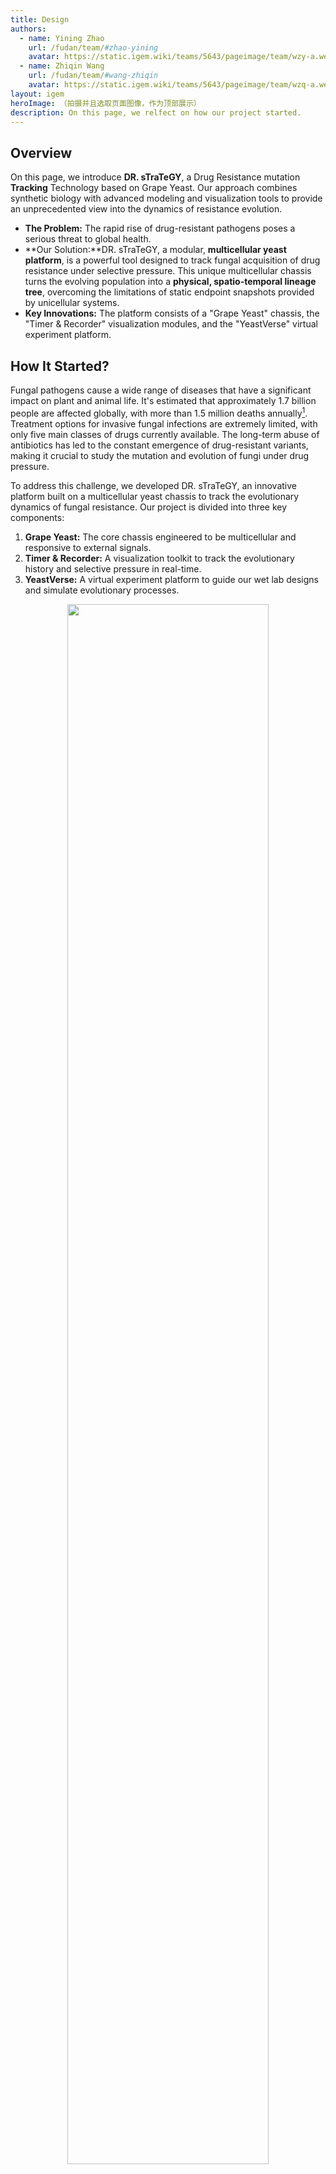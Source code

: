 ```yaml
---
title: Design
authors:
  - name: Yining Zhao
    url: /fudan/team/#zhao-yining
    avatar: https://static.igem.wiki/teams/5643/pageimage/team/wzy-a.webp
  - name: Zhiqin Wang
    url: /fudan/team/#wang-zhiqin
    avatar: https://static.igem.wiki/teams/5643/pageimage/team/wzq-a.webp
layout: igem
heroImage: （拍摄并且选取页面图像，作为顶部展示）
description: On this page, we relfect on how our project started.
---
```


## Overview

On this page, we introduce **DR. sTraTeGY**, a Drug Resistance mutation **Tracking** Technology based on Grape Yeast. Our approach combines synthetic biology with advanced modeling and visualization tools to provide an unprecedented view into the dynamics of resistance evolution.

- **The Problem:** The rapid rise of drug-resistant pathogens poses a serious threat to global health.
- **Our Solution:**DR. sTraTeGY, a modular, **multicellular yeast platform**, is a powerful tool designed to track fungal acquisition of drug resistance under selective pressure. This unique multicellular chassis turns the evolving population into a **physical, spatio-temporal lineage tree**, overcoming the limitations of static endpoint snapshots provided by unicellular systems.
- **Key Innovations:** The platform consists of a "Grape Yeast" chassis, the "Timer & Recorder" visualization modules, and the "YeastVerse" virtual experiment platform.

## How It Started?

Fungal pathogens cause a wide range of diseases that have a significant impact on plant and animal life. It's estimated that approximately 1.7 billion people are affected globally, with more than 1.5 million deaths annually[^1]. Treatment options for invasive fungal infections are extremely limited, with only five main classes of drugs currently available. The long-term abuse of antibiotics has led to the constant emergence of drug-resistant variants, making it crucial to study the mutation and evolution of fungi under drug pressure.

To address this challenge, we developed DR. sTraTeGY, an innovative platform built on a multicellular yeast chassis to track the evolutionary dynamics of fungal resistance. Our project is divided into three key components:

1. **Grape Yeast:** The core chassis engineered to be multicellular and responsive to external signals.
2. **Timer & Recorder:** A visualization toolkit to track the evolutionary history and selective pressure in real-time.
3. **YeastVerse:** A virtual experiment platform to guide our wet lab designs and simulate evolutionary processes.

<div style="text-align: center;" id="fig1">
    <img src="https://static.igem.wiki/teams/5643/pageimage/design/fig1-dr-strategy.webp" style="width:80%">
    <div>
        <span style="color:gray">Figure 1: DR. sTraTeGY overview</span>
        <br><br>
    </div>
</div>



## Constructing the Grape Yeast

### What is the Grape Yeast

To study fungal evolution, we focused on *Saccharomyces cerevisiae*, a classic model organism for eukaryotes and a widely used chassis in synthetic biology. It offers significant advantages, including a fully sequenced genome, mature genetic tools[^2], and a non-pathogenic nature with conserved resistance mechanisms[^3].  However, traditional methods that based on unicellular yeast like bulk sequencing provide only a static endpoint snapshot of evolving populations, making it challenging to capture low-frequency mutations or the real-time emergence of complex traits[^4].

To overcome this, we designed the **Grape Yeast**—a new modular chassis based on a multicellular yeast system[^5]. The multicellular structure of the Grape Yeast is what differentiates **DR. sTraTeGY** from traditional methods. While unicellular models provide only a static endpoint snapshot of evolving populations, the Grape Yeast cluster, when combined with our visualization modules, functions as a spatio-temporal lineage recorder. The physical linkage between mother and daughter cells allows us to observe a tree of resistance evolution in a single cluster, where the [Timer](#**Timer: Tracking Cell Lineage**) tracks cell lineage and the [Recorder](#**Recorder: Recording Selective Pressure**) logs selective pressure at different points in that lineage. This provides an unprecedented, real-time view into the dynamics of resistance evolution that low-frequency mutations or complex traits would mask in a conventional bulk culture.

We engineered this chassis through a simple four-module approach that allows us to achieve key functions: multicellularity development, external signal response, cluster size control, and individual diversity control.  In essence, these designs provide synthetic biology with a new chassis organism. Unlike conventional unicellular chassis that act mainly as simple cell factories, the multicellular Grape Yeast represents an efficient, controllable, and scalable engineered biological system. It functions more like an organized multicellular body—with spatial structure and division of labor among cells—similar to the natural paradigms of plants, animals, fungi, and algae. This highlights its potential not only as a production platform but also as a foundational model for exploring multicellular engineering.

<div style="text-align: center;" id="fig2">
    <img src="https://static.igem.wiki/teams/5643/pageimage/design/fig2-grapeyeast.webp" style="width:80%">
    <div>
        <span style="color:gray">Figure 2:  Constructing the Grape Yeast</span>
        <br><br>
    </div>
</div>




### *Module 1—Multicellularity Development*

To ensure the stability of the introduced genes in our chassis, we decided to integrate the modules into the genome. However, given the time constraints and the fact that *S. cerevisiae* naturally exhibits highly efficient homologous recombination, we chose to rely on this endogenous mechanism instead of introducing the additional CRISPR-Cas9 system(which might cause safety problems ) this year. This approach was adapted from the yeast modular DNA assembly methods described by Lee et al. [^6] and Shaw et al. [^7].

#### ***ACE2*** Deletion

To validate the feasibility of a multifunctional multicellular chassis, we first used homologous recombination to knock out the  *ACE2* gene in the Y55 strain (a unicellular yeast). *ACE2* encodes a transcription factor that, when disrupted, prevents mother-daughter cell separation after budding[^8], leading to the formation of a multicellular yeast system. We confirmed the successful knockout by observing the formation of multicellular clusters, clearly visualized through cell wall staining under a microscope.

It is indicated that during gravity-based selection, the Y55 (*ACE2*Δ) strain undergoes a ploidy shift from diploid (2x) to tetraploid (4x)[^9]. For a synthetic biology chassis like Grape Yeast to be reliable, it must maintain stable genetic properties and consistent protein expression. Building on these findings, we specifically investigated the ploidy stability of the tetraploid Y55 during gravity-based passaging under G418 selection pressure. Furthermore, to isolate the effect of the antibiotic, we included a comparative passage study under both selective (G418) and non-selective (G418-free) conditions.

### *Module2— External Signal Response*

Endogenous signaling pathway play central roles in regulating efflux pumps, cell wall remodeling, and stress responses, thereby shaping fungal drug resistance[^10]. This underscores the critical importance of external signal perception and membrane context in fungal biology. Building on this understanding, we introduced two key modifications into the Grape Yeast chassis: (1) the HsDOR-PRP signaling pathway, and (2) the substitution of ergosterol with cholesterol in the membrane. The first one endows the chassis with the ability to respond to external signals, while the second not only facilitates proper insertion and function of human GPCRs but also mimics drug-resistant fungal membrane changes and enhances comparability with mammalian cells. In this way, Grape Yeast emerges as more than an engineered system for synthetic biology—it is also a novel multicellular chassis with value for drug resistance studies and cross-species translatability.

#### 1) Replace ***ACE2*** with HsDOR

Responding to external environmental signals is crucial for both fungal adaptation and synthetic control. Thus, in this module we expanded the signal transduction pathway, creating an interface that can be further utilized to respond to signals from other organisms or the environment by the community. GPCRs are among the most common drug targets in humans, highlighting their physiological relevance. We linked G-protein coupled receptors (GPCRs) to the yeast pheromone response pathway (PRP) which can activate a mitogen-activated protein kinase (MAPK) signaling cascade, leading to the upregulation of Ste12-regulated genes. 

While a complete modification of the GPCR system would require the knockout of a series of genes such as Ste2 to restrict native GPCR expression, due to the time constraints of the iGEM competition, we focused our efforts on modifying only the most critical genes.  We replaced ***ACE2*** with the human δ opioid receptor (*HsDOR*) (BBa_256S6J1M) and coupled it to the PRP via a Gpa1 chimera(BBa_254K9906) with five residues replaced by Giα3.We validated this pathway using the small molecule agonist SNC80 [^11].

#### 2)Yeast Membrane Engineering

The ergosterol biosynthesis pathway is crucial, with *ERG6* and *ERG5* defining membrane sterol composition and influencing the expression and functionality of heterologously expressed human GPCRs. High ergosterol levels impair the proper insertion and activity of GPCRs in the yeast membrane. Consequently, deleting *ERG5/6* and redirecting sterol flux toward cholesterol significantly enhances receptor efficiency[^11]. Furthermore, the resulting reduced ergosterol content mimics a phenotype associated with antifungal drug resistance[^12], offering a platform to investigate the impact of membrane composition on drug sensitivity and to identify non-ergosterol-related targets.

To leverage this for our application, we deleted *ERG5/6* and added TDH3p-driven zebrafish genes (*DHCR7/24*:BBa_25RCU5CB and BBa_25FOVO4C). This modification blocks ergosterol production and redirects zymosterol to cholesterol, which is necessary for the human receptor to function properly[^11]. We confirmed this modification using cholesterol staining.

<div style="text-align: center;" id="fig3">
    <img src="https://static.igem.wiki/teams/5643/pageimage/design/fig4-gpcr.webp" style="width:80%">
    <div>
        <span style="color:gray">Figure 3: Mechanism of external signal response.We rewired the yeast pheromone response pathway by replacing ACE2 with human δ opioid receptor (HsDOR) and coupling it via a Gpa1–Giα3 chimera, enabling MAPK activation and validated by the agonist SNC80</span>
        <br><br>
    </div>
</div>




### *Module 3—Controlling Cluster Size*

For increased control and safety, we introduced *BAX*(BBa_K5441013), an apoptosis-inducing protein, under the control of a pTet2 promoter. Bax is a pro-apoptotic member of the Bcl-2 protein family. When expressed in *S. cerevisiae*, it induces cell apoptosis via a mitochondria-related pathway[^13]. This mechanism allows us to control the size of our clusters and, if necessary, induce the apoptosis of the entire system. We verified the module's effectiveness by observing and analyzing the cluster size under a confocal microscope .

### *Module* 4—*Controlling Individual Diversity*

Genomic instability can lead to cells acquiring multiple drug resistances in a short period. For example, changes in chromosome ploidy (e.g. from diploid to haploid) can result in the loss of sensitive genes, contributing to multi-drug resistance. This suggests a strong link between ploidy and resistance[^14].

To control individual diversity within the cluster, we introduced the meiosis-inducing gene IME1(BBa_250R9OVR) under the control of a pTet2 promoter. Ime1 is an essential transcriptional activator for meiosis-specific gene expression. By interacting with other transcription factors, it activates genes involved in the meiotic process[^15]. We verified this module through cell size analysis and PI staining observed under a microscope.

<div style="text-align: center;" id="fig4">
    <img src="https://static.igem.wiki/teams/5643/pageimage/design/fig3-bax-ime.webp" style="width:80%">
    <div>
        <span style="color:gray">Figure 4: use Bax and Ime1 to control the grape yeast</span>
        <br><br>
    </div>
</div>


## Visualize the Evolution: The Timer & Recorder Extension

Our project features two simple yet powerful visualization tools designed to track evolutionary history and mutations. They can be directly integrated into the Grape Yeast chassis by replacing  **ACE2** or inserted at other desired locations.

### **Timer: Tracking Cell Lineage**

Microscopic observation alone cannot determine the chronological relationship between two neighboring cells. To address this, we developed the **Timer** module, which visually records a single cell's life cycle in real-time. The TU Timer (BBa_25AT6YR4) consists of an AI-optimized Ash1 promoter (Ash1 AIpro), a modified-mCherry fluorescent protein, the Ash1 3'UTR, and the ScENO1terminator.

Based on our modeling, we selected Ash1 AIpro, a promoter optimized with the DeePromClass deep learning algorithm[^16], which initiates transcription during the late M phase[^17].Modified mCherry is a mutant that changes color over time from blue ( which has excitation/emission peaks of 403/466nm) to red (which has excitation/emission peaks of 583/606)[^18]. To ensure it is only expressed in daughter cells, we used the Ash1 3'UTR, which localizes the mRNA to the bud tip of dividing daughter cells[^19].Thus,the Timer begins to mature in the daughter cells produced after a cell division, thereby visualizing the life cycle.

**Table: Spectral Properties of Modified mCherry**

| State (Color) | Excitation Peak (nm) | Emission Peak (nm) | Description                    |
| ------------- | -------------------- | ------------------ | ------------------------------ |
| Blue          | 403                  | 466                | Initial state after expression |
| Red           | 583                  | 606                | Matured state after conversion |

<div style="text-align: center;" id="fig5">
    <img src="https://static.igem.wiki/teams/5643/pageimage/design/fig5-timer.webp" style="width:80%">
    <div>
        <span style="color:gray">Figure 5: Design of the Timer.The Timer module enables real-time visualization of a cell’s life cycle, shifting from blue to red fluorescence specifically in daughter cells after division.</span>
        <br><br>
    </div>
</div>





### **Recorder: Recording Selective Pressure**

#### **1) Building the  Recorder**

To intuitively record the pressure at different chromosomal loci during evolution, we developed the **Recorder** module. It contains a promoter designed to record mutations and a reporter fluorescent protein. We hypothesized that mutations in the promoter would affect the expression level of the reporter protein, allowing us to quantify the pressure by measuring fluorescence intensity. To impose stress, we applied ethyl methanesulfonate (EMS) mutagenesis to yeast, which predominantly induces single-nucleotide polymorphisms (SNPs)(G/C->A/T), the most common mutation type in *S. cerevisiae*[^20]. We screened 28 combinations of four promoters[^21] and seven optimized fluorescent proteins after EMS mutagenesis (For more details of EMS-resistant proteins, please check our [software](/software/)) by FACS analysis and selected the combination with the most significant change in brightness and named it the TU Recorder.

| DNA NAME | DESCRIPTION                          | EXCITATION WAVELENGTH (NM) | EMISSION WAVELENGTH (NM) | BioBrick ID  |
| -------- | ------------------------------------ | -------------------------- | ------------------------ | ------------ |
| EMSfp383 | Optimized eBFP2 to resist EMS.       | 383                        | 448                      | BBa_25F6RD26 |
| EMSfp399 | Optimized Bluebonnet2 to resist EMS. | 399                        | 454                      | BBa_25M2Z9H7 |
| EMSfp499 | Optimized mSG to resist EMS.         | 499                        | 510                      | BBa_25IB5O7X |
| EMSfp506 | Optimized NeolGreen to resist EMS.   | 506                        | 517                      | BBa_25FAVHQY |
| EMSfp569 | Optimized mScarlet to resist EMS.    | 569                        | 594                      | BBa_25TYRLM9 |
| EMSfp642 | Optimized smURFP to resist EMS.      | 642                        | 670                      | BBa_25GARG3E |
| EMSfp643 | Optimized miRFP670-2 to resist EMS.  | 643                        | 670                      | BBa_2599SI53 |
| **Promoters**[^21]          |                                      |                            |                          |              |
|   pOST1        |                                      |                            |                          | BBa_259JX52V |
|  pRNR2        |                                      |                            |                          | BBa_K3748013 |
|  pSTM1         |                                      |                            |                          | BBa_K530004 |
|pTDH3  |  | | | BBa_K3190001 |





#### 2) **Long-Term Natural Evolution Tracking**

To study its stability and performance in different genomic environments., we integrated the TU Recorder into a "simplified grape yeast" strain(with only *ACE2* removed), covering all 16 chromosomes (with the recorder replacing **ACE2** on chromosome 12). For this iteration, we no longer relied on EMS mutagenesis. Instead, we used **long-term cultivation and selective pressure** to induce the natural evolution of the strain to a diploid state. By utilizing **FACS analysis**, we were able to track changes in fluorescence over a period of seven days or more, allowing us to reconstruct the population's dynamics like reading a flight recorder.



## **YeastVerse: Our Virtual Experiment Platform**

Throughout this project, we fully embraced the "dry lab guiding wet lab" approach by creating **YeastVerse**, our virtual yeast simulation platform. YeastVerse, a portmanteau for "Yeast Metaverse," was used extensively to simulate the growth, division, protein expression, and external signal response of both Grape Yeast and normal unicellular yeast. This guided our wet lab work and visually demonstrated the advantage of Grape Yeast in tracking evolutionary history. YeastVerse is a powerful platform with various functional modules and adjustable parameters, serving as the "zero-th machine" for our Grape Yeast chassis. Please check our [model page](/model/) for more details.

<div style="text-align: center;" id="fig6">
    <img src="https://static.igem.wiki/teams/5643/pageimage/design/fig6-yeast-verse.webp" style="width:80%">
    <div>
        <span style="color:gray">Figure 6: se digital YeastVerse to guide our wet lab.Once we have an idea, we first conduct background research and collect relevant data. Then, we input this data into Yeastverse and obtain feedback, which helps guide the design and implementation of our wet lab experiments.</span>
        <br><br>
    </div>
</div>



## **Summary**

  - We successfully engineered a novel yeast chassis, the **Grape Yeast**, for studying fungal mutation and evolution under drug pressure. The modular design, including control modules and external signal interfaces, gives it unlimited potential for further modifications.
  - We developed two powerful extension modules, the **Timer** and **Recorder**, to visualize cell lineage and evolutionary pressure, respectively. These modules are designed as flexible plugins that can be widely used by the iGEM community.
  - We built the **YeastVerse** virtual simulation platform to guide our wet lab experiments. As the ""zero-th machine" for Grape Yeast, YeastVerse can be widely used for various experimental tests, providing crucial support for wet lab work.



## Reference

[^1]: Brown, G. D., Denning, D. W., Gow, N. A., Levitz, S. M., Netea, M. G., & White, T. C. (2012). Hidden killers: human fungal infections. *Science translational medicine*, *4*(165), 165rv13. https://doi.org/10.1126/scitranslmed.3004404

[^2]:Vanderwaeren, L., Dok, R., Voordeckers, K., Nuyts, S., & Verstrepen, K. J. (2022). *Saccharomyces cerevisiae* as a Model System for Eukaryotic Cell Biology, from Cell Cycle Control to DNA Damage Response. *International journal of molecular sciences*, *23*(19), 11665. https://doi.org/10.3390/ijms231911665

[^3]:Maneira, C., Chamas, A., & Lackner, G. (2025). Engineering Saccharomyces cerevisiae for medical applications. Microbial cell factories, 24(1), 12. https://doi.org/10.1186/s12934-024-02625-5

[^4]:Blundell, J. R., & Levy, S. F. (2014). Beyond genome sequencing: lineage tracking with barcodes to study the dynamics of evolution, infection, and cancer. Genomics, 104(6 Pt A), 417–430. https://doi.org/10.1016/j.ygeno.2014.09.005

[^5]: Bozdag, G. O., Zamani-Dahaj, S. A., Day, T. C., Kahn, P. C., Burnetti, A. J., Lac, D. T., Tong, K., Conlin, P. L., Balwani, A. H., Dyer, E. L., Yunker, P. J., & Ratcliff, W. C. (2023). De novo evolution of macroscopic multicellularity. *Nature*, *617*(7962), 747–754. https://doi.org/10.1038/s41586-023-06052-1

[^6]:Lee, M. E., DeLoache, W. C., Cervantes, B., & Dueber, J. E. (2015). A Highly Characterized Yeast Toolkit for Modular, Multipart Assembly. *ACS synthetic biology*, *4*(9), 975–986. https://doi.org/10.1021/sb500366v

[^7]: Shaw, W. M., Khalil, A. S., & Ellis, T. (2023). A Multiplex MoClo Toolkit for Extensive and Flexible Engineering of *Saccharomyces cerevisiae*. *ACS synthetic biology*, *12*(11), 3393–3405. https://doi.org/10.1021/acssynbio.3c00423

[^8]: Laabs, T. L., Markwardt, D. D., Slattery, M. G., Newcomb, L. L., Stillman, D. J., & Heideman, W. (2003). *ACE2* is required for daughter cell-specific G1 delay in Saccharomyces cerevisiae. *Proceedings of the National Academy of Sciences of the United States of America*, *100*(18), 10275–10280. https://doi.org/10.1073/pnas.1833999100

[^9]:Tong, K., Datta, S., Cheng, V., Haas, D. J., Gourisetti, S., Yopp, H. L., Day, T. C., Lac, D. T., Khalil, A. S., Conlin, P. L., Bozdag, G. O., & Ratcliff, W. C. (2025). Genome duplication in a long-term multicellularity evolution experiment. Nature, 639(8055), 691–699. https://doi.org/10.1038/s41586-025-08689-6

[^10]:Després, P. C., Shapiro, R. S., & Cuomo, C. A. (2024). New approaches to tackle a rising problem: Large-scale methods to study antifungal resistance. PLoS pathogens, 20(9), e1012478. https://doi.org/10.1371/journal.ppat.1012478

[^11]:Bean, B. D. M., Mulvihill, C. J., Garge, R. K., Boutz, D. R., Rousseau, O., Floyd, B. M., Cheney, W., Gardner, E. C., Ellington, A. D., Marcotte, E. M., Gollihar, J. D., Whiteway, M., & Martin, V. J. J. (2022). Functional expression of opioid receptors and other human GPCRs in yeast engineered to produce human sterols. *Nature communications*, *13*(1), 2882. https://doi.org/10.1038/s41467-022-30570-7

[^12]:Young, L. Y., Hull, C. M., & Heitman, J. (2003). Disruption of ergosterol biosynthesis confers resistance to amphotericin B in Candida lusitaniae. Antimicrobial agents and chemotherapy, 47(9), 2717–2724. https://doi.org/10.1128/AAC.47.9.2717-2724.2003

[^13]:Zha, H., Fisk, H. A., Yaffe, M. P., Mahajan, N., Herman, B., & Reed, J. C. (1996). Structure-function comparisons of the proapoptotic protein Bax in yeast and mammalian cells. *Molecular and cellular biology*, *16*(11), 6494–6508. https://doi.org/10.1128/MCB.16.11.6494

[^14]:Ksiezopolska, E., & Gabaldón, T. (2018). Evolutionary Emergence of Drug Resistance in Candida Opportunistic Pathogens. *Genes*, *9*(9), 461. https://doi.org/10.3390/genes9090461

[^15]:Kassir, Y., Granot, D., & Simchen, G. (1988). IME1, a positive regulator gene of meiosis in S. cerevisiae. *Cell*, *52*(6), 853–862. https://doi.org/10.1016/0092-8674(88)90427-8

[^16]:Kari, H., Bandi, S. M. S., Kumar, A., & Yella, V. R. (2023). DeePromClass: Delineator for Eukaryotic Core Promoters Employing Deep Neural Networks. *IEEE/ACM transactions on computational biology and bioinformatics*, *20*(1), 802–807. 

[^17]:Yu, Y., Yarrington, R. M., & Stillman, D. J. (2020). FACT and Ash1 promote long-range and bidirectional nucleosome eviction at the HO promoter. *Nucleic acids research*, *48*(19), 10877–10889. https://doi.org/10.1093/nar/gkaa819

[^18]:Subach, F. V., Subach, O. M., Gundorov, I. S., Morozova, K. S., Piatkevich, K. D., Cuervo, A. M., & Verkhusha, V. V. (2009). Monomeric fluorescent timers that change color from blue to red report on cellular trafficking. *Nature chemical biology*, *5*(2), 118–126. https://doi.org/10.1038/nchembio.138

[^19]:Brodsky, A. S., & Silver, P. A. (2000). Pre-mRNA processing factors are required for nuclear export. *RNA (New York, N.Y.)*, *6*(12), 1737–1749. https://doi.org/10.1017/s1355838200001059

[^20]:Peter, J., De Chiara, M., Friedrich, A., Yue, J. X., Pflieger, D., Bergström, A., Sigwalt, A., Barre, B., Freel, K., Llored, A., Cruaud, C., Labadie, K., Aury, J. M., Istace, B., Lebrigand, K., Barbry, P., Engelen, S., Lemainque, A., Wincker, P., Liti, G., … Schacherer, J. (2018). Genome evolution across 1,011 Saccharomyces cerevisiae isolates. *Nature*, *556*(7701), 339–344. https://doi.org/10.1038/s41586-018-0030-5

[^21]:Hodgins-Davis, A., Duveau, F., Walker, E. A., & Wittkopp, P. J. (2019). Empirical measures of mutational effects define neutral models of regulatory evolution in *Saccharomyces cerevisiae*. *Proceedings of the National Academy of Sciences of the United States of America*, *116*(42), 21085–21093. https://doi.org/10.1073/pnas.1902823116